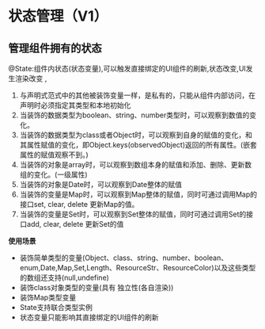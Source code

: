 # 状态管理（V1）
## 管理组件拥有的状态
@State:组件内状态(状态变量),可以触发直接绑定的UI组件的刷新,状态改变,UI发生渲染改变 ,
1. 与声明式范式中的其他被装饰变量一样，是私有的，只能从组件内部访问，在声明时必须指定其类型和本地初始化
2. 当装饰的数据类型为boolean、string、number类型时，可以观察到数值的变化。
3. 当装饰的数据类型为class或者Object时，可以观察到自身的赋值的变化，和其属性赋值的变化，即Object.keys(observedObject)返回的所有属性。(嵌套属性的赋值观察不到。)
4. 当装饰的对象是array时，可以观察到数组本身的赋值和添加、删除、更新数组的变化。(一级属性)
5. 当装饰的对象是Date时，可以观察到Date整体的赋值
6. 当装饰的变量是Map时，可以观察到Map整体的赋值，同时可通过调用Map的接口set, clear, delete 更新Map的值。
7. 当装饰的变量是Set时，可以观察到Set整体的赋值，同时可通过调用Set的接口add, clear, delete 更新Set的值


**使用场景**
* 装饰简单类型的变量(Object、class、string、number、boolean、enum,Date,Map,Set,Length、ResourceStr、ResourceColor)以及这些类型的数组还支持(null,undefine)
* 装饰class对象类型的变量(具有 独立性(各自渲染))
* 装饰Map类型变量
* State支持联合类型实例
* 状态变量只能影响其直接绑定的UI组件的刷新


